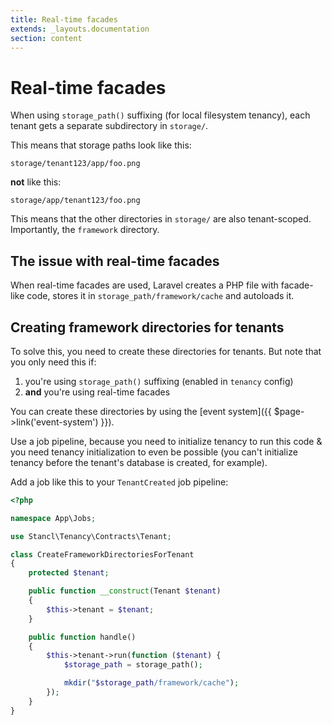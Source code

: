 ```yaml
---
title: Real-time facades
extends: _layouts.documentation
section: content
---
```


# Real-time facades

When using `storage_path()` suffixing (for local filesystem tenancy), each tenant gets a separate subdirectory in `storage/`.

This means that storage paths look like this:
```
storage/tenant123/app/foo.png
```

**not** like this:
```
storage/app/tenant123/foo.png
```

This means that the other directories in `storage/` are also tenant-scoped. Importantly, the `framework` directory.

## The issue with real-time facades

When real-time facades are used, Laravel creates a PHP file with facade-like code, stores it in `storage_path/framework/cache` and autoloads it.

## Creating framework directories for tenants

To solve this, you need to create these directories for tenants. But note that you only need this if:
1. you're using `storage_path()` suffixing (enabled in `tenancy` config)
2. **and** you're using real-time facades

You can create these directories by using the [event system]({{ $page->link('event-system') }}).

Use a job pipeline, because you need to initialize tenancy to run this code & you need tenancy initialization to even be possible (you can't initialize tenancy before the tenant's database is created, for example).

Add a job like this to your `TenantCreated` job pipeline:

```php
<?php

namespace App\Jobs;

use Stancl\Tenancy\Contracts\Tenant;

class CreateFrameworkDirectoriesForTenant
{
    protected $tenant;

    public function __construct(Tenant $tenant)
    {
        $this->tenant = $tenant;
    }

    public function handle()
    {
        $this->tenant->run(function ($tenant) {
            $storage_path = storage_path();

            mkdir("$storage_path/framework/cache");
        });
    }
}
```
